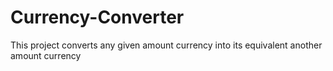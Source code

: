# Currency-Converter
This project converts any given amount currency into its equivalent another amount currency 
